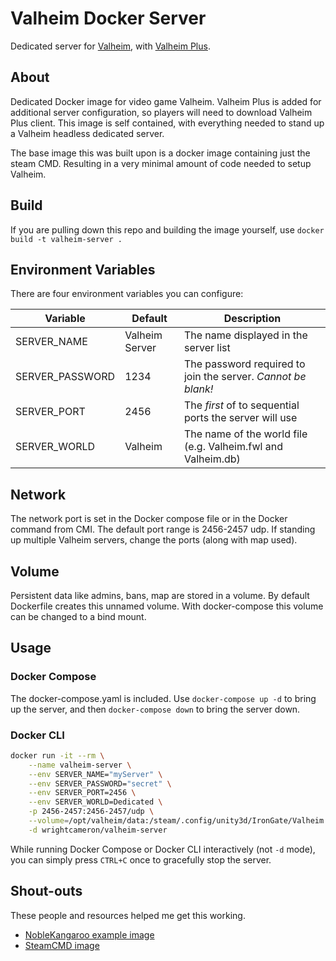 # Valheim Docker Server

Dedicated server for [Valheim](https://store.steampowered.com/app/892970/Valheim/), with [Valheim Plus](https://valheim.plus/).

## About

Dedicated Docker image for video game Valheim.  Valheim Plus is added for additional server configuration, so players will need to download Valheim Plus client.  This image is self contained, with everything needed to stand up a Valheim headless dedicated server.

The base image this was built upon is a docker image containing just the steam CMD.  Resulting in a very minimal amount of code needed to setup Valheim.

## Build

If you are pulling down this repo and building the image yourself, use `docker build -t valheim-server .`

## Environment Variables

There are four environment variables you can configure:

Variable        | Default        | Description
--------------- | -------------- | --------------------------------------------------
SERVER_NAME     | Valheim Server | The name displayed in the server list
SERVER_PASSWORD | 1234           | The password required to join the server. *Cannot be blank!*
SERVER_PORT     | 2456           | The *first* of to sequential ports the server will use
SERVER_WORLD    | Valheim        | The name of the world file (e.g. Valheim.fwl and Valheim.db)

## Network

The network port is set in the Docker compose file or in the Docker command from CMI.  The default port range is 2456-2457 udp.  If standing up multiple Valheim servers, change the ports (along with map used).

## Volume

Persistent data like admins, bans, map are stored in a volume.  By default Dockerfile creates this unnamed volume.  With docker-compose this volume can be changed to a bind mount.

## Usage

### Docker Compose

The docker-compose.yaml is included. Use `docker-compose up -d` to bring up the server, and then `docker-compose down` to bring the server down.

### Docker CLI

```bash
docker run -it --rm \
    --name valheim-server \
    --env SERVER_NAME="myServer" \
    --env SERVER_PASSWORD="secret" \
    --env SERVER_PORT=2456 \
    --env SERVER_WORLD=Dedicated \
    -p 2456-2457:2456-2457/udp \
    --volume=/opt/valheim/data:/steam/.config/unity3d/IronGate/Valheim \
    -d wrightcameron/valheim-server
```

While running Docker Compose or Docker CLI interactively (not `-d` mode), you can simply press `CTRL+C` once to gracefully stop the server.

## Shout-outs

These people and resources helped me get this working.

* [NobleKangaroo example image](https://github.com/NobleKangaroo/docker-valheim-server)
* [SteamCMD image](https://github.com/CM2Walki/steamcmd)
